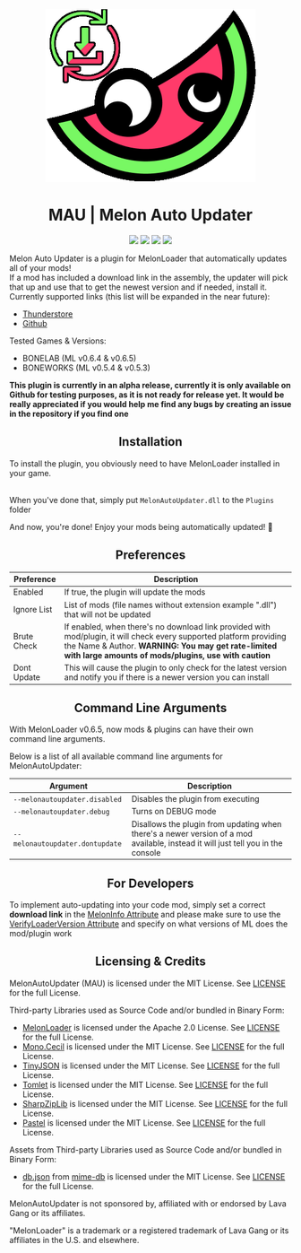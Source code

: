 <div align="center"><a href="https://github.com/HAHOOS/MelonAutoUpdater/wiki/Icon"><img src="https://github.com/HAHOOS/MelonAutoUpdater/blob/master/.github/Images/MAUIcon.png" /></a></div>

<h1 align="center">MAU | Melon Auto Updater</h1>

<p align="center">
<a href="https://github.com/HAHOOS/MelonAutoUpdater/releases/latest"><img src="https://img.shields.io/github/v/release/HAHOOS/MelonAutoUpdater?include_prereleases&sort=semver&display_name=tag&style=for-the-badge"></a>
<a href="https://github.com/HAHOOS/MelonAutoUpdater/releases/"><img src="https://img.shields.io/github/downloads/HAHOOS/MelonAutoUpdater/total?style=for-the-badge"></a>
<a href="https://github.com/HAHOOS/MelonAutoUpdater/blob/master/LICENSE.txt"><img src="https://img.shields.io/github/license/HAHOOS/MelonAutoUpdater?style=for-the-badge"></a>
<a href="https://github.com/LavaGang/MelonLoader/releases"><img src="https://img.shields.io/badge/ML_Support-v0.5.3_or_later-blue?style=for-the-badge&labelColor=gray&color=blue"></a>
</p>

Melon Auto Updater is a plugin for MelonLoader that automatically updates all of your mods!<br/>
If a mod has included a download link in the assembly, the updater will pick that up and use that to get the newest version and if needed, install it.<br/>
Currently supported links (this list will be expanded in the near future):<br/>
 - [Thunderstore](https://thunderstore.io)
 - [Github](https://github.com/)

Tested Games & Versions:
- BONELAB (ML v0.6.4 & v0.6.5)
- BONEWORKS (ML v0.5.4 & v0.5.3)


**This plugin is currently in an alpha release, currently it is only available on Github for testing purposes, as it is not ready for release yet. It would be really appreciated if you would help me find any bugs by creating an issue in the repository if you find one** 

<h2 align="center">Installation</h2>
To install the plugin, you obviously need to have MelonLoader installed in your game.<br/>
<br/>

When you've done that, simply put `MelonAutoUpdater.dll` to the `Plugins` folder

And now, you're done! Enjoy your mods being automatically updated! 🎉

<h2 align="center">Preferences</h2>

| Preference | Description |
| --- | --- |
| Enabled | If true, the plugin will update the mods |
| Ignore List | List of mods (file names without extension example ".dll") that will not be updated |
| Brute Check | If enabled, when there's no download link provided with mod/plugin, it will check every supported platform providing the Name & Author. **WARNING: You may get rate-limited with large amounts of mods/plugins, use with caution** |
| Dont Update | This will cause the plugin to only check for the latest version and notify you if there is a newer version you can install

<h2 align="center">Command Line Arguments</h2>

With MelonLoader v0.6.5, now mods & plugins can have their own command line arguments.

Below is a list of all available command line arguments for MelonAutoUpdater:

| Argument | Description |
| --- | --- |
| `--melonautoupdater.disabled` | Disables the plugin from executing |
| `--melonautoupdater.debug` | Turns on DEBUG mode |
| `--melonautoupdater.dontupdate` | Disallows the plugin from updating when there's a newer version of a mod available, instead it will just tell you in the console |

<h2 align="center">For Developers</h2>

To implement auto-updating into your code mod, simply set a correct **download link** in the [MelonInfo Attribute](https://melonwiki.xyz/#/modders/attributes?id=meloninfo) and please make sure to use the [VerifyLoaderVersion Attribute](https://melonwiki.xyz/#/modders/attributes?id=verifyloaderversion) and specify on what versions of ML does the mod/plugin work


<h2 align="center">Licensing & Credits</h2>

MelonAutoUpdater (MAU) is licensed under the MIT License. See [LICENSE](https://github.com/HAHOOS/MelonAutoUpdater/blob/master/LICENSE.txt) for the full License.

Third-party Libraries used as Source Code and/or bundled in Binary Form:
- [MelonLoader](https://github.com/LavaGang/MelonLoader) is licensed under the Apache 2.0 License. See [LICENSE](https://github.com/LavaGang/MelonLoader/blob/master/LICENSE.md) for the full License.
- [Mono.Cecil](https://github.com/jbevain/cecil) is licensed under the MIT License. See [LICENSE](https://github.com/jbevain/cecil/blob/master/LICENSE.txt) for the full License.
- [TinyJSON](https://github.com/pbhogan/TinyJSON) is licensed under the MIT License. See [LICENSE](https://github.com/LavaGang/MelonLoader/blob/master/MelonLoader/TinyJSON/LICENSE.md) for the full License.
- [Tomlet](https://github.com/SamboyCoding/Tomlet) is licensed under the MIT License. See [LICENSE](https://github.com/SamboyCoding/Tomlet/blob/master/LICENSE) for the full License.
- [SharpZipLib](https://github.com/icsharpcode/SharpZipLib) is licensed under the MIT License. See [LICENSE](https://github.com/LavaGang/MelonLoader/blob/master/MelonLoader/SharpZipLib/LICENSE.txt) for the full License.
- [Pastel](https://github.com/silkfire/Pastel) is licensed under the MIT License. See [LICENSE](https://github.com/silkfire/Pastel/blob/master/LICENSE) for the full License.

Assets from Third-party Libraries used as Source Code and/or bundled in Binary Form:
- [db.json](https://github.com/jshttp/mime-db/blob/master/db.json) from [mime-db](https://github.com/jshttp/mime-db) is licensed under the MIT License. See [LICENSE](https://github.com/jshttp/mime-db/blob/master/LICENSE) for the full License.

MelonAutoUpdater is not sponsored by, affiliated with or endorsed by Lava Gang or its affiliates.

"MelonLoader" is a trademark or a registered trademark of Lava Gang or its affiliates in the U.S. and elsewhere.
